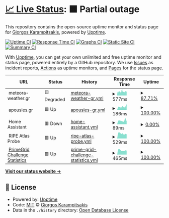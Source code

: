 # [📈 Live Status](https://status.comradeturtle.dev): <!--live status--> **🟧 Partial outage**

This repository contains the open-source uptime monitor and status page for [Giorgos Karampitsakis](https://gateway.comradeturtle.dev), powered by [Upptime](https://github.com/upptime/upptime).

[![Uptime CI](https://github.com/ComradeTurtle/status/workflows/Uptime%20CI/badge.svg)](https://github.com/ComradeTurtle/status/actions?query=workflow%3A%22Uptime+CI%22)
[![Response Time CI](https://github.com/ComradeTurtle/status/workflows/Response%20Time%20CI/badge.svg)](https://github.com/ComradeTurtle/status/actions?query=workflow%3A%22Response+Time+CI%22)
[![Graphs CI](https://github.com/ComradeTurtle/status/workflows/Graphs%20CI/badge.svg)](https://github.com/ComradeTurtle/status/actions?query=workflow%3A%22Graphs+CI%22)
[![Static Site CI](https://github.com/ComradeTurtle/status/workflows/Static%20Site%20CI/badge.svg)](https://github.com/ComradeTurtle/status/actions?query=workflow%3A%22Static+Site+CI%22)
[![Summary CI](https://github.com/ComradeTurtle/status/workflows/Summary%20CI/badge.svg)](https://github.com/ComradeTurtle/status/actions?query=workflow%3A%22Summary+CI%22)

With [Upptime](https://upptime.js.org), you can get your own unlimited and free uptime monitor and status page, powered entirely by a GitHub repository. We use [Issues](https://github.com/ComradeTurtle/status/issues) as incident reports, [Actions](https://github.com/ComradeTurtle/status/actions) as uptime monitors, and [Pages](https://status.comradeturtle.dev) for the status page.

<!--start: status pages-->
<!-- This summary is generated by Upptime (https://github.com/upptime/upptime) -->
<!-- Do not edit this manually, your changes will be overwritten -->
<!-- prettier-ignore -->
| URL | Status | History | Response Time | Uptime |
| --- | ------ | ------- | ------------- | ------ |
| <img alt="" src="https://meteora-weather.gr/favicon.ico" height="13"> meteora-weather.gr | 🟨 Degraded | [meteora-weather-gr.yml](https://github.com/ComradeTurtle/status/commits/HEAD/history/meteora-weather-gr.yml) | <details><summary><img alt="Response time graph" src="./graphs/meteora-weather-gr/response-time-week.png" height="20"> 577ms</summary><br><a href="https://status.comradeturtle.dev/history/meteora-weather-gr"><img alt="Response time 804" src="https://img.shields.io/endpoint?url=https%3A%2F%2Fraw.githubusercontent.com%2FComradeTurtle%2Fstatus%2FHEAD%2Fapi%2Fmeteora-weather-gr%2Fresponse-time.json"></a><br><a href="https://status.comradeturtle.dev/history/meteora-weather-gr"><img alt="24-hour response time 546" src="https://img.shields.io/endpoint?url=https%3A%2F%2Fraw.githubusercontent.com%2FComradeTurtle%2Fstatus%2FHEAD%2Fapi%2Fmeteora-weather-gr%2Fresponse-time-day.json"></a><br><a href="https://status.comradeturtle.dev/history/meteora-weather-gr"><img alt="7-day response time 577" src="https://img.shields.io/endpoint?url=https%3A%2F%2Fraw.githubusercontent.com%2FComradeTurtle%2Fstatus%2FHEAD%2Fapi%2Fmeteora-weather-gr%2Fresponse-time-week.json"></a><br><a href="https://status.comradeturtle.dev/history/meteora-weather-gr"><img alt="30-day response time 606" src="https://img.shields.io/endpoint?url=https%3A%2F%2Fraw.githubusercontent.com%2FComradeTurtle%2Fstatus%2FHEAD%2Fapi%2Fmeteora-weather-gr%2Fresponse-time-month.json"></a><br><a href="https://status.comradeturtle.dev/history/meteora-weather-gr"><img alt="1-year response time 804" src="https://img.shields.io/endpoint?url=https%3A%2F%2Fraw.githubusercontent.com%2FComradeTurtle%2Fstatus%2FHEAD%2Fapi%2Fmeteora-weather-gr%2Fresponse-time-year.json"></a></details> | <details><summary><a href="https://status.comradeturtle.dev/history/meteora-weather-gr">87.71%</a></summary><a href="https://status.comradeturtle.dev/history/meteora-weather-gr"><img alt="All-time uptime 94.23%" src="https://img.shields.io/endpoint?url=https%3A%2F%2Fraw.githubusercontent.com%2FComradeTurtle%2Fstatus%2FHEAD%2Fapi%2Fmeteora-weather-gr%2Fuptime.json"></a><br><a href="https://status.comradeturtle.dev/history/meteora-weather-gr"><img alt="24-hour uptime 74.14%" src="https://img.shields.io/endpoint?url=https%3A%2F%2Fraw.githubusercontent.com%2FComradeTurtle%2Fstatus%2FHEAD%2Fapi%2Fmeteora-weather-gr%2Fuptime-day.json"></a><br><a href="https://status.comradeturtle.dev/history/meteora-weather-gr"><img alt="7-day uptime 87.71%" src="https://img.shields.io/endpoint?url=https%3A%2F%2Fraw.githubusercontent.com%2FComradeTurtle%2Fstatus%2FHEAD%2Fapi%2Fmeteora-weather-gr%2Fuptime-week.json"></a><br><a href="https://status.comradeturtle.dev/history/meteora-weather-gr"><img alt="30-day uptime 92.48%" src="https://img.shields.io/endpoint?url=https%3A%2F%2Fraw.githubusercontent.com%2FComradeTurtle%2Fstatus%2FHEAD%2Fapi%2Fmeteora-weather-gr%2Fuptime-month.json"></a><br><a href="https://status.comradeturtle.dev/history/meteora-weather-gr"><img alt="1-year uptime 94.23%" src="https://img.shields.io/endpoint?url=https%3A%2F%2Fraw.githubusercontent.com%2FComradeTurtle%2Fstatus%2FHEAD%2Fapi%2Fmeteora-weather-gr%2Fuptime-year.json"></a></details>
| <img alt="" src="https://apousies.gr/favicon.ico" height="13"> apousies.gr | 🟩 Up | [apousies-gr.yml](https://github.com/ComradeTurtle/status/commits/HEAD/history/apousies-gr.yml) | <details><summary><img alt="Response time graph" src="./graphs/apousies-gr/response-time-week.png" height="20"> 186ms</summary><br><a href="https://status.comradeturtle.dev/history/apousies-gr"><img alt="Response time 565" src="https://img.shields.io/endpoint?url=https%3A%2F%2Fraw.githubusercontent.com%2FComradeTurtle%2Fstatus%2FHEAD%2Fapi%2Fapousies-gr%2Fresponse-time.json"></a><br><a href="https://status.comradeturtle.dev/history/apousies-gr"><img alt="24-hour response time 318" src="https://img.shields.io/endpoint?url=https%3A%2F%2Fraw.githubusercontent.com%2FComradeTurtle%2Fstatus%2FHEAD%2Fapi%2Fapousies-gr%2Fresponse-time-day.json"></a><br><a href="https://status.comradeturtle.dev/history/apousies-gr"><img alt="7-day response time 186" src="https://img.shields.io/endpoint?url=https%3A%2F%2Fraw.githubusercontent.com%2FComradeTurtle%2Fstatus%2FHEAD%2Fapi%2Fapousies-gr%2Fresponse-time-week.json"></a><br><a href="https://status.comradeturtle.dev/history/apousies-gr"><img alt="30-day response time 187" src="https://img.shields.io/endpoint?url=https%3A%2F%2Fraw.githubusercontent.com%2FComradeTurtle%2Fstatus%2FHEAD%2Fapi%2Fapousies-gr%2Fresponse-time-month.json"></a><br><a href="https://status.comradeturtle.dev/history/apousies-gr"><img alt="1-year response time 565" src="https://img.shields.io/endpoint?url=https%3A%2F%2Fraw.githubusercontent.com%2FComradeTurtle%2Fstatus%2FHEAD%2Fapi%2Fapousies-gr%2Fresponse-time-year.json"></a></details> | <details><summary><a href="https://status.comradeturtle.dev/history/apousies-gr">100.00%</a></summary><a href="https://status.comradeturtle.dev/history/apousies-gr"><img alt="All-time uptime 99.97%" src="https://img.shields.io/endpoint?url=https%3A%2F%2Fraw.githubusercontent.com%2FComradeTurtle%2Fstatus%2FHEAD%2Fapi%2Fapousies-gr%2Fuptime.json"></a><br><a href="https://status.comradeturtle.dev/history/apousies-gr"><img alt="24-hour uptime 100.00%" src="https://img.shields.io/endpoint?url=https%3A%2F%2Fraw.githubusercontent.com%2FComradeTurtle%2Fstatus%2FHEAD%2Fapi%2Fapousies-gr%2Fuptime-day.json"></a><br><a href="https://status.comradeturtle.dev/history/apousies-gr"><img alt="7-day uptime 100.00%" src="https://img.shields.io/endpoint?url=https%3A%2F%2Fraw.githubusercontent.com%2FComradeTurtle%2Fstatus%2FHEAD%2Fapi%2Fapousies-gr%2Fuptime-week.json"></a><br><a href="https://status.comradeturtle.dev/history/apousies-gr"><img alt="30-day uptime 100.00%" src="https://img.shields.io/endpoint?url=https%3A%2F%2Fraw.githubusercontent.com%2FComradeTurtle%2Fstatus%2FHEAD%2Fapi%2Fapousies-gr%2Fuptime-month.json"></a><br><a href="https://status.comradeturtle.dev/history/apousies-gr"><img alt="1-year uptime 99.97%" src="https://img.shields.io/endpoint?url=https%3A%2F%2Fraw.githubusercontent.com%2FComradeTurtle%2Fstatus%2FHEAD%2Fapi%2Fapousies-gr%2Fuptime-year.json"></a></details>
| <img alt="" src="https://www.home-assistant.io/images/favicon.ico" height="13"> Home Assistant | 🟥 Down | [home-assistant.yml](https://github.com/ComradeTurtle/status/commits/HEAD/history/home-assistant.yml) | <details><summary><img alt="Response time graph" src="./graphs/home-assistant/response-time-week.png" height="20"> 89ms</summary><br><a href="https://status.comradeturtle.dev/history/home-assistant"><img alt="Response time 528" src="https://img.shields.io/endpoint?url=https%3A%2F%2Fraw.githubusercontent.com%2FComradeTurtle%2Fstatus%2FHEAD%2Fapi%2Fhome-assistant%2Fresponse-time.json"></a><br><a href="https://status.comradeturtle.dev/history/home-assistant"><img alt="24-hour response time 72" src="https://img.shields.io/endpoint?url=https%3A%2F%2Fraw.githubusercontent.com%2FComradeTurtle%2Fstatus%2FHEAD%2Fapi%2Fhome-assistant%2Fresponse-time-day.json"></a><br><a href="https://status.comradeturtle.dev/history/home-assistant"><img alt="7-day response time 89" src="https://img.shields.io/endpoint?url=https%3A%2F%2Fraw.githubusercontent.com%2FComradeTurtle%2Fstatus%2FHEAD%2Fapi%2Fhome-assistant%2Fresponse-time-week.json"></a><br><a href="https://status.comradeturtle.dev/history/home-assistant"><img alt="30-day response time 99" src="https://img.shields.io/endpoint?url=https%3A%2F%2Fraw.githubusercontent.com%2FComradeTurtle%2Fstatus%2FHEAD%2Fapi%2Fhome-assistant%2Fresponse-time-month.json"></a><br><a href="https://status.comradeturtle.dev/history/home-assistant"><img alt="1-year response time 528" src="https://img.shields.io/endpoint?url=https%3A%2F%2Fraw.githubusercontent.com%2FComradeTurtle%2Fstatus%2FHEAD%2Fapi%2Fhome-assistant%2Fresponse-time-year.json"></a></details> | <details><summary><a href="https://status.comradeturtle.dev/history/home-assistant">0.00%</a></summary><a href="https://status.comradeturtle.dev/history/home-assistant"><img alt="All-time uptime 63.09%" src="https://img.shields.io/endpoint?url=https%3A%2F%2Fraw.githubusercontent.com%2FComradeTurtle%2Fstatus%2FHEAD%2Fapi%2Fhome-assistant%2Fuptime.json"></a><br><a href="https://status.comradeturtle.dev/history/home-assistant"><img alt="24-hour uptime 0.00%" src="https://img.shields.io/endpoint?url=https%3A%2F%2Fraw.githubusercontent.com%2FComradeTurtle%2Fstatus%2FHEAD%2Fapi%2Fhome-assistant%2Fuptime-day.json"></a><br><a href="https://status.comradeturtle.dev/history/home-assistant"><img alt="7-day uptime 0.00%" src="https://img.shields.io/endpoint?url=https%3A%2F%2Fraw.githubusercontent.com%2FComradeTurtle%2Fstatus%2FHEAD%2Fapi%2Fhome-assistant%2Fuptime-week.json"></a><br><a href="https://status.comradeturtle.dev/history/home-assistant"><img alt="30-day uptime 0.00%" src="https://img.shields.io/endpoint?url=https%3A%2F%2Fraw.githubusercontent.com%2FComradeTurtle%2Fstatus%2FHEAD%2Fapi%2Fhome-assistant%2Fuptime-month.json"></a><br><a href="https://status.comradeturtle.dev/history/home-assistant"><img alt="1-year uptime 63.09%" src="https://img.shields.io/endpoint?url=https%3A%2F%2Fraw.githubusercontent.com%2FComradeTurtle%2Fstatus%2FHEAD%2Fapi%2Fhome-assistant%2Fuptime-year.json"></a></details>
| <img alt="" src="https://www.ripe.net/favicon.ico" height="13"> RIPE Atlas Probe | 🟩 Up | [ripe-atlas-probe.yml](https://github.com/ComradeTurtle/status/commits/HEAD/history/ripe-atlas-probe.yml) | <details><summary><img alt="Response time graph" src="./graphs/ripe-atlas-probe/response-time-week.png" height="20"> 529ms</summary><br><a href="https://status.comradeturtle.dev/history/ripe-atlas-probe"><img alt="Response time 626" src="https://img.shields.io/endpoint?url=https%3A%2F%2Fraw.githubusercontent.com%2FComradeTurtle%2Fstatus%2FHEAD%2Fapi%2Fripe-atlas-probe%2Fresponse-time.json"></a><br><a href="https://status.comradeturtle.dev/history/ripe-atlas-probe"><img alt="24-hour response time 459" src="https://img.shields.io/endpoint?url=https%3A%2F%2Fraw.githubusercontent.com%2FComradeTurtle%2Fstatus%2FHEAD%2Fapi%2Fripe-atlas-probe%2Fresponse-time-day.json"></a><br><a href="https://status.comradeturtle.dev/history/ripe-atlas-probe"><img alt="7-day response time 529" src="https://img.shields.io/endpoint?url=https%3A%2F%2Fraw.githubusercontent.com%2FComradeTurtle%2Fstatus%2FHEAD%2Fapi%2Fripe-atlas-probe%2Fresponse-time-week.json"></a><br><a href="https://status.comradeturtle.dev/history/ripe-atlas-probe"><img alt="30-day response time 576" src="https://img.shields.io/endpoint?url=https%3A%2F%2Fraw.githubusercontent.com%2FComradeTurtle%2Fstatus%2FHEAD%2Fapi%2Fripe-atlas-probe%2Fresponse-time-month.json"></a><br><a href="https://status.comradeturtle.dev/history/ripe-atlas-probe"><img alt="1-year response time 626" src="https://img.shields.io/endpoint?url=https%3A%2F%2Fraw.githubusercontent.com%2FComradeTurtle%2Fstatus%2FHEAD%2Fapi%2Fripe-atlas-probe%2Fresponse-time-year.json"></a></details> | <details><summary><a href="https://status.comradeturtle.dev/history/ripe-atlas-probe">100.00%</a></summary><a href="https://status.comradeturtle.dev/history/ripe-atlas-probe"><img alt="All-time uptime 96.98%" src="https://img.shields.io/endpoint?url=https%3A%2F%2Fraw.githubusercontent.com%2FComradeTurtle%2Fstatus%2FHEAD%2Fapi%2Fripe-atlas-probe%2Fuptime.json"></a><br><a href="https://status.comradeturtle.dev/history/ripe-atlas-probe"><img alt="24-hour uptime 100.00%" src="https://img.shields.io/endpoint?url=https%3A%2F%2Fraw.githubusercontent.com%2FComradeTurtle%2Fstatus%2FHEAD%2Fapi%2Fripe-atlas-probe%2Fuptime-day.json"></a><br><a href="https://status.comradeturtle.dev/history/ripe-atlas-probe"><img alt="7-day uptime 100.00%" src="https://img.shields.io/endpoint?url=https%3A%2F%2Fraw.githubusercontent.com%2FComradeTurtle%2Fstatus%2FHEAD%2Fapi%2Fripe-atlas-probe%2Fuptime-week.json"></a><br><a href="https://status.comradeturtle.dev/history/ripe-atlas-probe"><img alt="30-day uptime 99.64%" src="https://img.shields.io/endpoint?url=https%3A%2F%2Fraw.githubusercontent.com%2FComradeTurtle%2Fstatus%2FHEAD%2Fapi%2Fripe-atlas-probe%2Fuptime-month.json"></a><br><a href="https://status.comradeturtle.dev/history/ripe-atlas-probe"><img alt="1-year uptime 96.98%" src="https://img.shields.io/endpoint?url=https%3A%2F%2Fraw.githubusercontent.com%2FComradeTurtle%2Fstatus%2FHEAD%2Fapi%2Fripe-atlas-probe%2Fuptime-year.json"></a></details>
| <img alt="" src="https://pg.comradeturtle.dev/assets/img/image(2).png" height="13"> [PrimeGrid Challenge Statistics](https://pgapi.comradeturtle.dev/v1/statistics) | 🟩 Up | [prime-grid-challenge-statistics.yml](https://github.com/ComradeTurtle/status/commits/HEAD/history/prime-grid-challenge-statistics.yml) | <details><summary><img alt="Response time graph" src="./graphs/prime-grid-challenge-statistics/response-time-week.png" height="20"> 465ms</summary><br><a href="https://status.comradeturtle.dev/history/prime-grid-challenge-statistics"><img alt="Response time 695" src="https://img.shields.io/endpoint?url=https%3A%2F%2Fraw.githubusercontent.com%2FComradeTurtle%2Fstatus%2FHEAD%2Fapi%2Fprime-grid-challenge-statistics%2Fresponse-time.json"></a><br><a href="https://status.comradeturtle.dev/history/prime-grid-challenge-statistics"><img alt="24-hour response time 430" src="https://img.shields.io/endpoint?url=https%3A%2F%2Fraw.githubusercontent.com%2FComradeTurtle%2Fstatus%2FHEAD%2Fapi%2Fprime-grid-challenge-statistics%2Fresponse-time-day.json"></a><br><a href="https://status.comradeturtle.dev/history/prime-grid-challenge-statistics"><img alt="7-day response time 465" src="https://img.shields.io/endpoint?url=https%3A%2F%2Fraw.githubusercontent.com%2FComradeTurtle%2Fstatus%2FHEAD%2Fapi%2Fprime-grid-challenge-statistics%2Fresponse-time-week.json"></a><br><a href="https://status.comradeturtle.dev/history/prime-grid-challenge-statistics"><img alt="30-day response time 1272" src="https://img.shields.io/endpoint?url=https%3A%2F%2Fraw.githubusercontent.com%2FComradeTurtle%2Fstatus%2FHEAD%2Fapi%2Fprime-grid-challenge-statistics%2Fresponse-time-month.json"></a><br><a href="https://status.comradeturtle.dev/history/prime-grid-challenge-statistics"><img alt="1-year response time 695" src="https://img.shields.io/endpoint?url=https%3A%2F%2Fraw.githubusercontent.com%2FComradeTurtle%2Fstatus%2FHEAD%2Fapi%2Fprime-grid-challenge-statistics%2Fresponse-time-year.json"></a></details> | <details><summary><a href="https://status.comradeturtle.dev/history/prime-grid-challenge-statistics">100.00%</a></summary><a href="https://status.comradeturtle.dev/history/prime-grid-challenge-statistics"><img alt="All-time uptime 100.00%" src="https://img.shields.io/endpoint?url=https%3A%2F%2Fraw.githubusercontent.com%2FComradeTurtle%2Fstatus%2FHEAD%2Fapi%2Fprime-grid-challenge-statistics%2Fuptime.json"></a><br><a href="https://status.comradeturtle.dev/history/prime-grid-challenge-statistics"><img alt="24-hour uptime 100.00%" src="https://img.shields.io/endpoint?url=https%3A%2F%2Fraw.githubusercontent.com%2FComradeTurtle%2Fstatus%2FHEAD%2Fapi%2Fprime-grid-challenge-statistics%2Fuptime-day.json"></a><br><a href="https://status.comradeturtle.dev/history/prime-grid-challenge-statistics"><img alt="7-day uptime 100.00%" src="https://img.shields.io/endpoint?url=https%3A%2F%2Fraw.githubusercontent.com%2FComradeTurtle%2Fstatus%2FHEAD%2Fapi%2Fprime-grid-challenge-statistics%2Fuptime-week.json"></a><br><a href="https://status.comradeturtle.dev/history/prime-grid-challenge-statistics"><img alt="30-day uptime 100.00%" src="https://img.shields.io/endpoint?url=https%3A%2F%2Fraw.githubusercontent.com%2FComradeTurtle%2Fstatus%2FHEAD%2Fapi%2Fprime-grid-challenge-statistics%2Fuptime-month.json"></a><br><a href="https://status.comradeturtle.dev/history/prime-grid-challenge-statistics"><img alt="1-year uptime 100.00%" src="https://img.shields.io/endpoint?url=https%3A%2F%2Fraw.githubusercontent.com%2FComradeTurtle%2Fstatus%2FHEAD%2Fapi%2Fprime-grid-challenge-statistics%2Fuptime-year.json"></a></details>

<!--end: status pages-->

[**Visit our status website →**](https://status.comradeturtle.dev)

## 📄 License

- Powered by: [Upptime](https://github.com/upptime/upptime)
- Code: [MIT](./LICENSE) © [Giorgos Karampitsakis](https://gateway.comradeturtle.dev)
- Data in the `./history` directory: [Open Database License](https://opendatacommons.org/licenses/odbl/1-0/)
